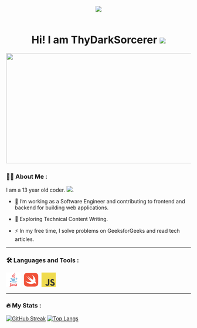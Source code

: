 <div id="header" align="center">
  <img src="https://media.giphy.com/media/M9gbBd9nbDrOTu1Mqx/giphy.gif" width="100"/>
  </div>
  
  <div align=center>
<img src="https://komarev.com/ghpvc/?username=ThyDarkSorcerer&style=flat-square&color=blue" alt=""/>
  </div>

<div align="center">
  
<h1>
  Hi! I am ThyDarkSorcerer
  <img src="https://media.giphy.com/media/hvRJCLFzcasrR4ia7z/giphy.gif" width="30px"/>
</h1>
  </div>
  
<div align="center">
  <img src="https://media.giphy.com/media/dWesBcTLavkZuG35MI/giphy.gif" width="600" height="300"/>
</div>

### :woman_technologist: About Me :
I am a 13 year old coder. <img src="https://media.giphy.com/media/WUlplcMpOCEmTGBtBW/giphy.gif" width="30">.
- :telescope: I’m working as a Software Engineer and contributing to frontend and backend for building web applications.

- :seedling: Exploring Technical Content Writing.

- :zap: In my free time, I solve problems on GeeksforGeeks and read tech articles.

---

### :hammer_and_wrench: Languages and Tools :
<div>
  <img src="https://github.com/devicons/devicon/blob/master/icons/java/java-original-wordmark.svg" title="Java" alt="Java" width="40" height="40"/>&nbsp;
  <img src="https://github.com/devicons/devicon/blob/master/icons/swift/swift-original.svg" title="Swift" alt="Swift" width="40" height="40"/>&nbsp;
  <img src="https://github.com/devicons/devicon/blob/master/icons/javascript/javascript-original.svg" title="Java Script" alt="Java Script" width="40" height="40"/>&nbsp;
  </div>
  
  ---

### :fire: My Stats :

[![GitHub Streak](http://github-readme-streak-stats.herokuapp.com?user=ThyDarkSorcerer&theme=dark&background=000000)](https://git.io/streak-stats)
[![Top Langs](https://github-readme-stats.vercel.app/api/top-langs/?username=ThyDarkSorcerer&layout=compact&theme=vision-friendly-dark)](https://github.com/anuraghazra/github-readme-stats)
